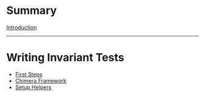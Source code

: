 # Summary

[Introduction](./introduction.md)

--- 

# Writing Invariant Tests
- [First Steps](./first_steps.md)
- [Chimera Framework](./chimera_framework.md)
- [Setup Helpers](./setup_helpers.md)
<!-- - [Recon Extension](./recon_extension.md) -->
<!-- ---  -->

<!-- # Using Recon
- [Building Handlers](./building_handlers.md)
- [Running Jobs](./running_jobs.md)
- [Recipes](./recipes.md)
- [Alerts](./alerts.md) -->
